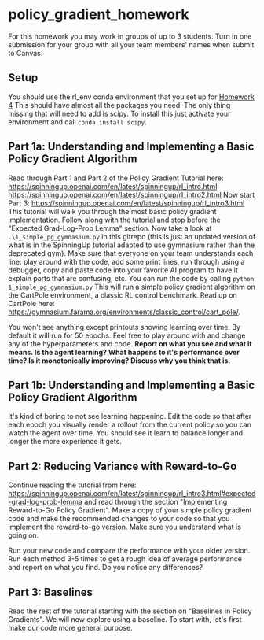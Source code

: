 # policy_gradient_homework

For this homework you may work in groups of up to 3 students. Turn in one submission for your group with all your team members' names when submit to Canvas.

## Setup
You should use the rl_env conda environment that you set up for [Homework 4](https://github.com/dsbrown1331/q-learning-homework) This should have almost all the packages you need. The only thing missing that will need to add is scipy. To install this just activate your environment and call `conda install scipy`. 

## Part 1a: Understanding and Implementing a Basic Policy Gradient Algorithm
Read through Part 1 and Part 2 of the Policy Gradient Tutorial here: 
https://spinningup.openai.com/en/latest/spinningup/rl_intro.html
https://spinningup.openai.com/en/latest/spinningup/rl_intro2.html
Now start Part 3: 
https://spinningup.openai.com/en/latest/spinningup/rl_intro3.html
This tutorial will walk you through the most basic policy gradient implementation. Follow along with the tutorial and stop before the "Expected Grad-Log-Prob Lemma" section.
Now take a look at `.\1_simple_pg_gymnasium.py` in this gitrepo (this is just an updated version of what is in the SpinningUp tutorial adapted to use gymnasium rather than the deprecated gym).
Make sure that everyone on your team understands each line: play around with the code, add some print lines, run through using a debugger, copy and paste code into your favorite AI program to have it explain parts that are confusing, etc. 
You can run the code by calling 
`
python 1_simple_pg_gymnasium.py
`
This will run a simple policy gradient algorithm on the CartPole environment, a classic RL control benchmark. Read up on CartPole here: https://gymnasium.farama.org/environments/classic_control/cart_pole/.

You won't see anything except printouts showing learning over time. By default it will run for 50 epochs. Feel free to play around with and change any of the hyperparameters and code. **Report on what you see and what it means. Is the agent learning? What happens to it's performance over time? Is it monotonically improving? Discuss why you think that is.**

## Part 1b: Understanding and Implementing a Basic Policy Gradient Algorithm

It's kind of boring to not see learning happening. Edit the code so that after each epoch you visually render a rollout from the current policy so you can watch the agent over time. You should see it learn to balance longer and longer the more experience it gets. 

## Part 2: Reducing Variance with Reward-to-Go

Continue reading the tutorial from here: https://spinningup.openai.com/en/latest/spinningup/rl_intro3.html#expected-grad-log-prob-lemma
and read through the section "Implementing Reward-to-Go Policy Gradient". 
Make a copy of your simple policy gradient code and make the recommended changes to your code so that you implement the reward-to-go version. Make sure you understand what is going on.

Run your new code and compare the performance with your older version. Run each method 3-5 times to get a rough idea of average performance and report on what you find. Do you notice any differences? 

## Part 3: Baselines

Read the rest of the tutorial starting with the section on "Baselines in Policy Gradients".
We will now explore using a baseline. To start with, let's first make our code more general purpose. 


